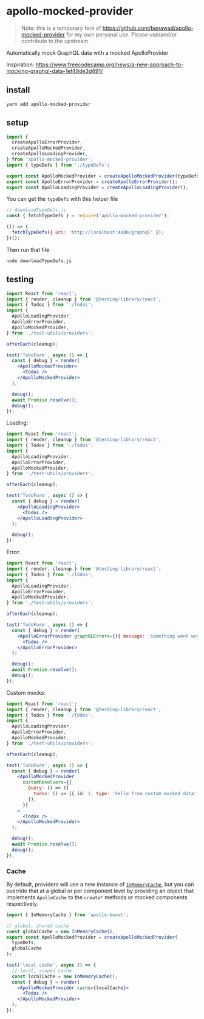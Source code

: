# apollo-mocked-provider

> Note: this is a temporary fork of https://github.com/benawad/apollo-mocked-provider
> for my own personal use. Please use/and/or contribute to the upstream.

Automatically mock GraphQL data with a mocked ApolloProvider

Inspiration: https://www.freecodecamp.org/news/a-new-approach-to-mocking-graphql-data-1ef49de3d491/

## install

```
yarn add apollo-mocked-provider
```

## setup

```jsx
import {
  createApolloErrorProvider,
  createApolloMockedProvider,
  createApolloLoadingProvider,
} from 'apollo-mocked-provider';
import { typeDefs } from './typeDefs';

export const ApolloMockedProvider = createApolloMockedProvider(typeDefs);
export const ApolloErrorProvider = createApolloErrorProvider();
export const ApolloLoadingProvider = createApolloLoadingProvider();
```

You can get the `typeDefs` with this helper file

```js
// downloadTypeDefs.js
const { fetchTypeDefs } = require('apollo-mocked-provider');

(() => {
  fetchTypeDefs({ uri: 'http://localhost:4000/graphql' });
})();
```

Then run that file

```
node downloadTypeDefs.js
```

## testing

```jsx
import React from 'react';
import { render, cleanup } from '@testing-library/react';
import { Todos } from './Todos';
import {
  ApolloLoadingProvider,
  ApolloErrorProvider,
  ApolloMockedProvider,
} from './test-utils/providers';

afterEach(cleanup);

test('TodoForm', async () => {
  const { debug } = render(
    <ApolloMockedProvider>
      <Todos />
    </ApolloMockedProvider>
  );

  debug();
  await Promise.resolve();
  debug();
});
```

Loading:

```jsx
import React from 'react';
import { render, cleanup } from '@testing-library/react';
import { Todos } from './Todos';
import {
  ApolloLoadingProvider,
  ApolloErrorProvider,
  ApolloMockedProvider,
} from './test-utils/providers';

afterEach(cleanup);

test('TodoForm', async () => {
  const { debug } = render(
    <ApolloLoadingProvider>
      <Todos />
    </ApolloLoadingProvider>
  );

  debug();
});
```

Error:

```jsx
import React from 'react';
import { render, cleanup } from '@testing-library/react';
import { Todos } from './Todos';
import {
  ApolloLoadingProvider,
  ApolloErrorProvider,
  ApolloMockedProvider,
} from './test-utils/providers';

afterEach(cleanup);

test('TodoForm', async () => {
  const { debug } = render(
    <ApolloErrorProvider graphQLErrors={[{ message: 'something went wrong' }]}>
      <Todos />
    </ApolloErrorProvider>
  );

  debug();
  await Promise.resolve();
  debug();
});
```

Custom mocks:

```jsx
import React from 'react';
import { render, cleanup } from '@testing-library/react';
import { Todos } from './Todos';
import {
  ApolloLoadingProvider,
  ApolloErrorProvider,
  ApolloMockedProvider,
} from './test-utils/providers';

afterEach(cleanup);

test('TodoForm', async () => {
  const { debug } = render(
    <ApolloMockedProvider
      customResolvers={{
        Query: () => ({
          todos: () => [{ id: 1, type: 'hello from custom mocked data' }],
        }),
      }}
    >
      <Todos />
    </ApolloMockedProvider>
  );

  debug();
  await Promise.resolve();
  debug();
});
```

### Cache

By default, providers will use a new instance of [`InMemoryCache`](https://www.apollographql.com/docs/react/advanced/caching/#inmemorycache), but you can override that at a global or per component level by providing an object that implements `ApolloCache` to the `create*` methods or mocked components respectively.

```jsx
import { InMemoryCache } from 'apollo-boost';

// global, shared cache
const globalCache = new InMemoryCache();
export const ApolloMockedProvider = createApolloMockedProvider(
  typeDefs,
  globalCache
);

test('local cache', async () => {
  // local, scoped cache
  const localCache = new InMemoryCache();
  const { debug } = render(
    <ApolloMockedProvider cache={localCache}>
      <Todos />
    </ApolloMockedProvider>
  );
});
```
